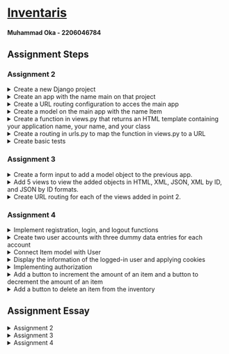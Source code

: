 # [Inventaris](https://oka-inventaris.adaptable.app/)
#### Muhammad Oka - 2206046784

## Assignment Steps
### Assignment 2
<details>
<summary>Create a new Django project</summary>

1. Create new directory and initialize a virtual environment

    ```bash
    mkdir inventaris && cd inventaris
    python3 -m venv env
    ```
2. Activate the virtual environment

    ```bash
    source env/bin/activate
    ```

3. Create requirements.txt

    ```
    django
    gunicorn
    whitenoise
    psycopg2-binary
    requests
    urllib3
    ```

4. Install requirements

    ```bash
    pip install -r requirements.txt
    ```

5. Create new Django project
    
    ```bash
    django-admin startproject inventaris .
    ```

6. Set ```ALLOWED_HOST``` to any host in ```settings.py```

    ```python
    # inventaris/settings.py

    ALLOWED_HOSTS = ['*']
    ```
</details>

<details>
<summary>Create an app with the name main on that project</summary>

1. Create an app with the name ```main```

    ```bash
    python manage.py startapp main
    ```
2. Add ```main``` to ```INSTALLED_APPS``` in ```settings.py```

    ```python
    # inventaris/settings.py

    INSTALLED_APPS = [
        'main',
    ]
    ```

</details>

<details>
<summary>Create a URL routing configuration to acces the main app</summary>

1. Add URL routing to ```urls.py```

    ```python
    # inventaris/urls.py

    urlpatterns = [
        path('', include('main.urls')),
    ]

    ```
    
</details>

<details>
<summary>Create a model on the main app with the name Item</summary>

1. Create a model with name ```Item``` in ```models.py```

    ```python
    # main/views.py

    from django.db import models

    # Create your models here.
    class Item(models.Model):
        name = models.CharField(max_length=100)
        amount = models.IntegerField()
        description = models.TextField()
        category = models.CharField(max_length=100)
        price = models.IntegerField()
    ```
    
</details>

<details>
<summary>Create a function in views.py that returns an HTML template containing your application name, your name, and your class</summary>

1. Create the templates folder in ```main/```

    ```bash
    cd main
    mkdir templates
    ```
    
2. Create the HTML template file for the main app

    ```html
    <!-- main/templates/main.html -->
    <h1>Inventaris</h1>

    <h5>Name: </h5>
    <p>{{ name }}</p>
    <h5>Class: </h5>
    <p>{{ class }}</p>
    ```

3. Create the view function for the main app in ```views.py```

    ```python
    # main/views.py

    from django.shortcuts import render

    # Create your views here.
    def show_main(request):
        context = {
            'name': 'Muhammad Oka',
            'class': 'PBP KKI',
        }

        return render(request, 'main.html', context)
    ```

</details>

<details>
<summary>Create a routing in urls.py to map the function in views.py to a URL</summary>

1. Create the routing in ```urls.py```

    ```python
    # main/urls.py

    from django.urls import path
    from main.views import show_main

    app_name = 'main'
    urlpatterns = [
        path('', show_main, name='show_main'),
    ]
    ```
    
</details>

<details>
<summary>Create basic tests</summary>

1. Create new tests in ```tests.py```

    ```python
    # main/tests.py

    from django.test import TestCase, Client
    from django.http import HttpResponse

    # Create your tests here.
    class MainTest(TestCase):
        def test_main_exists(self):
            response: HttpResponse = Client().get('/')
            self.assertEquals(response.status_code, 200)
        
        def test_main_template_test(self):
            response: HttpResponse = Client().get('/')
            self.assertTemplateUsed(response, 'main.html')

        def test_main_information_test(self):
            response: HttpResponse = Client().get('/')
            self.assertContains(response, "Muhammad Oka")
            self.assertContains(response, "PBP KKI")
    ```
    
</details>

### Assignment 3
<details>
<summary>Create a form input to add a model object to the previous app.</summary>

1. Create ```forms.py``` in the main subdirectory

    ```python
    # main/forms.py

    from django.forms import ModelForm
    from main.models import Product

    class ProductForm(ModelForm):
        class Meta:
            model = Product
            fields = ['name', 'amount', 'description', 'category', 'price']
    ```
2. Create a base template

    ```html
    <!-- templates/base.html -->

    {% load static %}
    <!DOCTYPE html>
    <html lang="en">
        <head>
            <meta charset="UTF-8" />
            <meta
                name="viewport"
                content="width=device-width, initial-scale=1.0"
            />
            <link rel="preconnect" href="https://fonts.googleapis.com">
            <link rel="preconnect" href="https://fonts.gstatic.com" crossorigin>
            <link href="https://fonts.googleapis.com/css2?family=Roboto:wght@100;300;400;500;700;900&display=swap" rel="stylesheet">
            {% block meta %}
            {% endblock meta %}
        </head>

        <body style="display: flex; align-items: center; flex-direction: column; font-family: 'Roboto', sans-serif;">
            {% block content %}
            {% endblock content %}
        </body>
    </html>
    
    ```
3. Add root templates folder to ```settings.py```

    ```python
    # inventaris/settings.py

    # ...
    TEMPLATES = [
        {
            # ...
            'DIRS': [BASE_DIR / 'templates'],
            # ...
        },
    ]
    # ...
    ```

4. Create new template ```product_table.html```

    ```html
    <!-- main/templates/product_table.html -->
    
    {% block content %}
    <table style="text-align: center; border: 1px solid; border-collapse: collapse;">
        <tr>
            <th style="padding-top: 0.25em; padding-bottom: 0.25em; padding-left: 2em; padding-right: 2em; border: 1px solid; border-collapse: collapse;">Name</th>
            <th style="padding-top: 0.25em; padding-bottom: 0.25em; padding-left: 2em; padding-right: 2em; border: 1px solid; border-collapse: collapse;">Amount</th>
            <th style="padding-top: 0.25em; padding-bottom: 0.25em; padding-left: 2em; padding-right: 2em; border: 1px solid; border-collapse: collapse;">Description</th>
            <th style="padding-top: 0.25em; padding-bottom: 0.25em; padding-left: 2em; padding-right: 2em; border: 1px solid; border-collapse: collapse;">Category</th>
            <th style="padding-top: 0.25em; padding-bottom: 0.25em; padding-left: 2em; padding-right: 2em; border: 1px solid; border-collapse: collapse;">Price</th>
            <th style="padding-top: 0.25em; padding-bottom: 0.25em; padding-left: 2em; padding-right: 2em; border: 1px solid; border-collapse: collapse;">Date Added</th>
        </tr>

        {% comment %} Below is how to show the product data {% endcomment %}

        {% for product in products %}
            <tr>
                <td style="padding-top: 0.25em; padding-bottom: 0.25em; padding-left: 2em; padding-right: 2em; border: 1px solid; border-collapse: collapse;">{{product.name}}</td>
                <td style="padding-top: 0.25em; padding-bottom: 0.25em; padding-left: 2em; padding-right: 2em; border: 1px solid; border-collapse: collapse;">{{product.amount}}</td>
                <td style="padding-top: 0.25em; padding-bottom: 0.25em; padding-left: 2em; padding-right: 2em; border: 1px solid; border-collapse: collapse;">{{product.description}}</td>
                <td style="padding-top: 0.25em; padding-bottom: 0.25em; padding-left: 2em; padding-right: 2em; border: 1px solid; border-collapse: collapse;">{{product.category}}</td>
                <td style="padding-top: 0.25em; padding-bottom: 0.25em; padding-left: 2em; padding-right: 2em; border: 1px solid; border-collapse: collapse;">{{product.price}}</td>
                <td style="padding-top: 0.25em; padding-bottom: 0.25em; padding-left: 2em; padding-right: 2em; border: 1px solid; border-collapse: collapse;">{{product.date_added}}</td>
                <td style="padding-top: 0.25em; padding-bottom: 0.25em; padding-left: 1em; padding-right: 1em; border: 1px solid; border-collapse: collapse;">
                    <a href="/products/delete/{{product.id}}">
                        <button>X</button>
                    </a>
                </td>
            </tr>
        {% endfor %}
    </table>

    <h5>Total: {{product_count}} product{{plural}}</h5>
    {% endblock content %}
    ```

5. Update the ```main.html``` template
    ```html
    <!-- main/templates/main.html -->

    {% extends 'base.html' %}

    {% block content %}
    <h1 style="font-weight: 900; font-size: 3em;">INVENTARIS</h1>
    <div style="display: flex; gap: 1em;">
        <h3>Name: {{name}}</h3>
        <h3>Class: {{class}}</h3>
    </div>

    {% include 'product_table.html' %}

    <a href="{% url 'main:create_product' %}">
        <button>
            Add New Product
        </button>
    </a>
    {% endblock content %}
    
    ```

6. Create a new template ```create_product.html``` and make the form to POST data

    ```html
    <!-- main/templates/create_product.html -->

    {% extends 'base.html' %}

    {% block content %}
    <h1>Add New Product</h1>

    <form method="POST">
        {% csrf_token %}
        <table>
            {{ form.as_table }}
            <tr>
                <td></td>
                <td>
                    <input type="submit" value="Add Product"/>
                </td>
            </tr>
        </table>
    </form>
    {% endblock content %}
    ```

7. Create the view to create product

    ```python
    # main/views.py

    # ...
    def create_product(request):
        form = ProductForm(request.POST or None)

        if form.is_valid() and request.method == 'POST':
            form.save()
            return HttpResponseRedirect(reverse('main:show_main'))
        
        context = {'form': form}
        return render(request, 'create_product.html', context)
    # ...
    ```
    
8. Create the url routing to create product

    ```py
    # main/urls.py

    # ...
    urlpatterns = [
        # ...
        path('products/create/', create_product, name='create_product'),
        # ...
    ]
    # ...
    ```

</details>

<details>
<summary>Add 5 views to view the added objects in HTML, XML, JSON, XML by ID, and JSON by ID formats.</summary>

1. Create new template ```show_products.html``` to show the products in HTML.

    ```html
    <!-- main/templates/show_products.html -->
    
    {% extends 'base.html' %}

    {% block content %}
    <h1>Products List</h1>

    {% include 'product_table.html' %}
    {% endblock content %}
    ```

2. Add new views to ```views.py```

    ```python
    # main/views.py

    # ...
    def delete_product(request, id):
        try:
            product = Product.objects.get(pk=id)
            product.delete()
            return HttpResponseRedirect(reverse('main:show_main'))
        except Product.DoesNotExist:
            return HttpResponse(status=204)

    def show_products(request):
        products = Product.objects.all()
        product_count = products.count()

        context = {
            'products': products,
            'product_count': product_count,
            'plural': 's' if product_count != 1 else '',
        }

        return render(request, 'show_products.html', context)

    def show_xml(request):
        products = Product.objects.all()
        data = serializers.serialize('xml', products)

        return HttpResponse(data, content_type='application/xml')

    def show_json(request):
        products = Product.objects.all()
        data = serializers.serialize('json', products)

        return HttpResponse(data, content_type='application/json')

    def show_xml_by_id(request, id):
        product = Product.objects.filter(pk=id)
        data = serializers.serialize('xml', product)

        return HttpResponse(data, content_type='application/xml')

    def show_json_by_id(request, id):
        product = Product.objects.filter(pk=id)
        data = serializers.serialize('json', product)

        return HttpResponse(data, content_type='application/json')
    ```
    
</details>

<details>
<summary>Create URL routing for each of the views added in point 2.</summary>

1. Add new routings to ```urls.py```

    ```python
    # main/urls.py

    # ...
    urlpatterns = [
        path('', show_main, name='show_main'),
        path('products/', show_products, name='show_products'),
        path('products/create/', create_product, name='create_product'),
        path('products/delete/<int:id>/', delete_product, name='delete_product'),
        path('products/xml/', show_xml, name='show_xml'),
        path('products/xml/<int:id>/', show_xml_by_id, name='show_xml_by_id'),
        path('products/json/', show_json, name='show_json'),
        path('products/json/<int:id>/', show_json_by_id, name='show_json_by_id'),
    ]
    ```

</details>

### Assignment 4

<details>

<summary>Implement registration, login, and logout functions</summary>

1. Create the ```register.html``` template

    ```html
    <!-- main/templates/register.html -->

    {% extends 'base.html' %}

    {% block meta %}
        <title>Register</title>
    {% endblock meta %}

    {% block content %}  
    <h1>Register</h1>  

        <form method="POST" >  
            {% csrf_token %}  
            <table>  
                {{ form.as_table }}  
                <tr>  
                    <td></td>
                    <td><input type="submit" name="submit" value="Daftar"/></td>  
                </tr>  
            </table>  
        </form>

    {% if messages %}  
        <ul>   
            {% for message in messages %}  
                <li>{{ message }}</li>  
                {% endfor %}  
        </ul>   
    {% endif %}
    {% endblock content %}
    ```
2. Add new view for the register form

    ```py
    # main/views.py

    # ...
    def register(request):
        form = UserCreationForm()

        if request.method == "POST":
            form = UserCreationForm(request.POST)
            if form.is_valid():
                form.save()
                messages.success(request, 'Your account has been successfully created!')
                return redirect('main:login')
        context = {'form':form}
        return render(request, 'register.html', context)
    # ...
    ```

3. Create the ```login.html``` template

    ```html
    <!-- main/templates/login.html -->

    {% extends 'base.html' %}

    {% block meta %}
        <title>Login</title>
    {% endblock meta %}

    {% block content %}

    <h1 style="font-weight: 900; font-size: 3em;">INVENTARIS</h1>

    <form method="POST" action="">
        {% csrf_token %}
        <table>
            <tr>
                <td>Username: </td>
                <td><input type="text" name="username" placeholder="Username" class="form-control"></td>
            </tr>
                    
            <tr>
                <td>Password: </td>
                <td><input type="password" name="password" placeholder="Password" class="form-control"></td>
            </tr>

            <tr>
                <td></td>
                <td><input class="btn login_btn" type="submit" value="Login"></td>
            </tr>
        </table>
    </form>

    {% if messages %}
        <ul>
            {% for message in messages %}
                <li>{{ message }}</li>
            {% endfor %}
        </ul>
    {% endif %}     
        
    Don't have an account yet? <a href="{% url 'main:register' %}">Register Now</a>

    {% endblock content %}
    ```
4. Create a new view for the login form

    ```py
    # main/views.py

    # ...
    def login_user(request):
        if request.method == 'POST':
            username = request.POST.get('username')
            password = request.POST.get('password')
            user = authenticate(request, username=username, password=password)
            if user is not None:
                login(request, user)
                response = HttpResponseRedirect(reverse("main:show_main")) 
                response.set_cookie('last_login', str(datetime.datetime.now()))
                return response
            else:
                messages.info(request, 'Sorry, incorrect username or password. Please try again.')
        context = {}
        return render(request, 'login.html', context)
    # ...
    ```

5. Create the view to handle logging out

    ```py
    # main/views.py

    # ...
    def logout_user(request):
        logout(request)
        response = HttpResponseRedirect(reverse('main:login'))
        response.delete_cookie('last_login')
        return response
    # ...
    ```

6. Route the created views

    ```py
    # main/urls.py

    urlpatterns = [
        # ...
        path('register/', register, name='register'),
        path('login/', login_user, name='login'),
        path('logout/', logout_user, name='logout'),
        # ...
    ]
    ```

</details>

<details>

<summary>Create two user accounts with three dummy data entries for each account</summary>

### First user

![User1](https://cdn.discordapp.com/attachments/1057322303731548192/1156282140854603807/image.png?ex=65146729&is=651315a9&hm=11e75d2890d91dea2dca596b92351094b036b9db12d49fd932dfcb3d4e6f5782&)

### Second user

![User2](https://cdn.discordapp.com/attachments/1057322303731548192/1156282688626503690/image.png?ex=651467ab&is=6513162b&hm=f7913c63808a2791df28f49725ef2f0d85a3e24cf3b948a69f2083c0b5c71c83&)

</details>

<details>

<summary>Connect Item model with User</summary>

1. Add user field to model

    ```py
    # main/models.py

    class Product(models.Model):
        user = models.ForeignKey(User, on_delete=models.CASCADE)
        # ...
    ```
2. Modify the ```create_product``` view to add the user to the product entity

    ```py
    # main/views.py

    # ...
    def create_product(request):
        form = ProductForm(request.POST or None)

        if form.is_valid() and request.method == 'POST':
            product = form.save(commit=False)
            product.user = request.user
            product.save()
            return HttpResponseRedirect(reverse('main:show_main'))
        
        context = {'form': form}
        return render(request, 'create_product.html', context)
    # ...
    ```
3. Change the context of the ```show_main``` view to display the username

    ```py
    context = {
        'name': request.user.username,
        # ...
    }
    ```

</details>

<details>

<summary>Display the information of the logged-in user and applying cookies</summary>

1. Add a ```last_login``` cookie when user logs in

    ```py
    # main/views.py

    # ...
    def login_user(request):
        if request.method == 'POST':
            # ...
            if user is not None:
                login(request, user)
                response = HttpResponseRedirect(reverse("main:show_main")) 
                response.set_cookie('last_login', str(datetime.datetime.now()))
            # ...
    # ...
    ```

2. Add the ```last_login``` cookie to the ```show_main``` context

    ```py
    # main/views.py

    # ...
    context = {
        # ...
        'last_login': request.COOKIES['last_login'],
        # ...
    }
    # ...
    ```

3. Add the ```last_login``` to the HTML template

    ```html
    <!-- main/templates/main.html -->
    
    <!-- ... -->
    <h5>Last login session: {{ last_login }}</h5>
    <!-- ... -->
    ```

</details>

<details>

<summary>Implementing authorization</summary>

1. Add ```@login_required(login_url='/login')``` to views that needs a login

    ```py
    # main/views.py

    @login_required(login_url='/login')
        def show_main(request):

    @login_required(login_url='/login')
        def create_product(request):

    @login_required(login_url='/login')
        def delete_product(request, id):

    @login_required(login_url='/login')
        def show_products(request):

    @login_required(login_url='/login')
        def show_xml(request):

    @login_required(login_url='/login')
        def show_json(request):
    
    @login_required(login_url='/login')
        def show_xml_by_id(request, id):
    
    @login_required(login_url='/login')
        def show_json_by_id(request, id):
    
    ```

2. Add checks to make sure user is modifying and showing their own products

    ```py
    @login_required(login_url='/login')
    def delete_product(request, id):
        try:
            product = Product.objects.get(pk=id)
            if product.user.id != request.user.id:
                return HttpResponse(status=403)
            # ...
        # ...
    
    @login_required(login_url='/login')
    def show_products(request):
        products = Product.objects.filter(user=request.user)
        # ...
    
    @login_required(login_url='/login')
    def show_xml(request):
        products = Product.objects.filter(user=request.user)
        # ...
    
    @login_required(login_url='/login')
    def show_json(request):
        products = Product.objects.filter(user=request.user)
        # ...
    
    @login_required(login_url='/login')
    def show_xml_by_id(request, id):
        product = Product.objects.filter(pk=id)
        if product.first().user.id != request.user.id:
            return HttpResponse(status=403)
        # ...
    
    @login_required(login_url='/login')
    def show_json_by_id(request, id):
        product = Product.objects.filter(pk=id)
        if product.first().user.id != request.user.id:
                return HttpResponse(status=403)
        # ...
    ```

</details>

<details>

<summary>Add a button to increment the amount of an item and a button to decrement the amount of an item</summary>

1. Create the views to increment and decrement the amount of an item

    ```py
    # main/views.py

    # ...
    @login_required(login_url='/login')
    def increment_amount(request, id):
        product = Product.objects.get(pk=id)
        if request.user.id == product.user.id:
            product.amount += 1
            product.save()
            return HttpResponseRedirect(reverse('main:show_main'))
        else:
            return HttpResponse(status=403)

    @login_required(login_url='/login')
    def decrement_amount(request, id):
        product = Product.objects.get(pk=id)
        if request.user.id == product.user.id:
            if product.amount != 1:
                product.amount -= 1
                product.save()
            else:
                product.delete()
            return HttpResponseRedirect(reverse('main:show_main'))
        else:
            return HttpResponse(status=403)
    ```

2. Add the buttons to the HTML template

    ```html
    <!-- main/templates/product_table.html -->

    <!-- ... -->
    <td style="padding-top: 0.25em; padding-bottom: 0.25em; padding-left: 2em; padding-right: 2em; border: 1px solid; border-collapse: collapse;">
        <div style="display: flex; justify-content: center; gap: 10px;">
            <form method="post" action="/products/decrement/{{product.id}}/">
                {% csrf_token %}
                <button>-</button>
            </form>
            {{product.amount}}
            <form method="post" action="/products/increment/{{product.id}}/">
                {% csrf_token %}
                <button>+</button>
            </form>
        </div>
    </td>
    <!-- ... -->
    ```

3. Route the create views

    ```py
    # main/urls.py

    urlpatterns = [
        # ...
        path('products/increment/<int:id>/', increment_amount, name='increment_amount'),
        path('products/decrement/<int:id>/', decrement_amount, name='decrement_amount'),
        # ...
    ]
    
    ```

</details>

<details>

<summary>Add a button to delete an item from the inventory</summary>

1. Create the view to delete an item

    ```py
    # main/views.py
    
    # ...
    @login_required(login_url='/login')
    def delete_product(request, id):
        try:
            product = Product.objects.get(pk=id)
            if product.user.id != request.user.id:
                return HttpResponse(status=403)
            product.delete()
            return HttpResponseRedirect(reverse('main:show_main'))
        except Product.DoesNotExist:
            return HttpResponse(status=204)
    # ...
    ```

2. Add the delete button in the HTML template

    ```html
    <!-- main/templates/product_table.html -->
    <!-- ... -->
    <td style="padding-top: 0.25em; padding-bottom: 0.25em; padding-left: 1em; padding-right: 1em; border: 1px solid; border-collapse: collapse;">
        <form method="post" action="/products/delete/{{product.id}}/">
            {% csrf_token %}
            <button>X</button>
        </form>
    </td>
    <!-- ... -->
    ```

3. Route the created view

    ```py
    # main/urls.py

    urlpatterns = [
        # ...
        path('products/delete/<int:id>/', delete_product, name='delete_product'),
        # ...
    ]
    
    ```

</details>

## Assignment Essay

<details>

<summary>Assignment 2</summary>

## Django Web App Diagram
![Django Diagram](https://cdn.discordapp.com/attachments/1057322303731548192/1150633658449924136/django.png)

When the user is accessing a Django-based website, the ```urls.py``` will try to recognize which section of the website the user is trying to access. For example, if the user is accessing ```localhost:8000/login```, then ```urls.py``` will try to find if there is a routing for ```login/```.


If there is a ```login/``` in ```urls.py```, then it will access the views associated to the url in the ```views.py``` file.

The ```views.py``` file will return the HTML template and will be rendered to the user.

The ```views.py``` could communicate with ```models.py``` if data is needed.

And ```models.py``` will comunicate with the Database to get and post the data.

## The Purpose of Virtual Environment

The purpose of virtual environments are to help isolate the Python version and the packages used in different projects. It is possible to create a Django project without one, but it would be easier and more 'correct' to use a virtual environment. The reason why virtual environment is used so that packages between projects are not conflicting. You could have the case where one project have a lower version of a package than the other project. On that case, using a virtual environment will make it easier to manage Python and package version between different projects.

## MVC, MVT, MVVM

**MVC** stands for **Model-View-Controller**. The model stores data and the application logic. The view display the data, and the Controller acts as the middle-man between the model and the view.

**MVT** stands for **Model-View-Template**. The model and View are the same with MVC. But the big difference between MVT and MVC is, MVT use a template to define the user interface.

**MVVM** stands for **Model-View-ViewModel**. The model and view are the same as the other two. The ViewModel acts as a 'converter' to convert the models to a view that can be rendered to the user.

</details>

<details>

<summary>Assignment 3</summary>

## POST vs GET

Forms using the POST method is intended to send the data from the form to the server. Forms using the GET method is inteded to get data from the server and not change anything on the server.

## HTML, JSON, XML

HTML is used to describe how a data is displayed. JSON and XML are used as a way to store data. The difference between JSON and XML is, JSON uses key-value pairs, whereas XML uses a tree.

## Why is JSON commonly used in Web Development

JSON is more common because it's more human-readable and more simple than XML. JSON is also easier to parse for programming languages. It can be converted into a dictionary in Python and object in JS.

## Check API Endpoint with Postman

### GET /products
![GET /products](https://cdn.discordapp.com/attachments/1057322303731548192/1152510286750830622/image.png)

### GET /products/xml
![GET /products/xml](https://cdn.discordapp.com/attachments/1057322303731548192/1152510344372178944/image.png)

### GET /products/xml/5
![GET /products/xml/5](https://cdn.discordapp.com/attachments/1057322303731548192/1152510476538888323/image.png)

### GET /products/json
![GET /products/json](https://cdn.discordapp.com/attachments/1057322303731548192/1152510409253867520/image.png)

### GET /products/json/5
![GET /products/json/5](https://cdn.discordapp.com/attachments/1057322303731548192/1152510530016268318/image.png)

</details>

<details>

<summary>Assignment 4</summary>

## UserCreationForm

```UserCreationForm``` is one of the built-in forms in Django that aids in creating users. It has many features, including password strength, password confirmation, checking if password is similiar to the username, and other.

The main advantage of ```UserCreationForm``` is it is plug and play, you just import the form and you can use them immediately. And one other advantage is you don't need to implement the security features. But one of the disadvantages are the form itself is not very customizable.

## Authentication vs Authorization

Authentication is an act of proving if someone is who they are. Authorization is an act of proving if someone has access to something. Both is needed in an application. Because if we don't have authentication, our authorization is useless because anyone can be any user. If we don't have authorization, someone can access something that they should not have access to.
## Cookies

Cookies are datas that is generated by a website that is stored in the client's browser. Cookies are most commonly used to identify a user. Django uses a session id to identify a user that is accessing the website.

Cookies itself is secure. But if not used correctly, it can pose security issues. Actors could impersonate a user or collect sensitive data from the user.
</details>